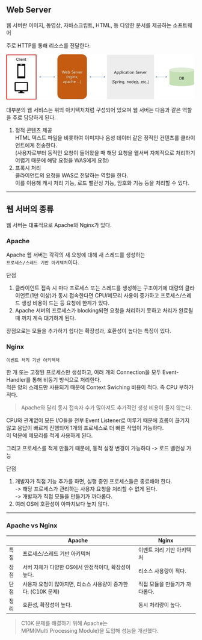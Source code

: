 ## Web Server

웹 서버란 이미지, 동영상, 자바스크립트, HTML, 등 다양한 문서를 제공하는 소프트웨어

주로 HTTP를 통해 리소스를 전달한다.

<img src="../../../img/Network_55.png" width="500">

대부분의 웹 서비스는 위의 아키텍처처럼 구성되어 있으며 웹 서버는 다음과 같은 역할을 주로 담당하게 된다.

1. 정적 콘텐츠 제공  
    HTML 텍스트 파일을 비롯하여 이미지나 음성 데이터 같은 정적인 컨텐츠를 클라이언트에게 전송한다.  
   (사용자로부터 동적인 요청이 들어왔을 때 해당 요청을 웹서버 자체적으로 처리하기 어렵기 때문에 해당 요청을 WAS에게 요청)
2. 프록시 처리  
   클라이언트의 요청을 WAS로 전달하는 역할을 한다.  
   이를 이용해 캐시 처리 기능, 로드 밸런싱 기능, 암호화 기능 등을 처리할 수 있다.

---

## 웹 서버의 종류

웹 서버는 대표적으로 Apache와 Nginx가 있다.

### Apache

Apache 웹 서버는 각각의 새 요청에 대해 새 스레드를 생성하는  
`프로세스/스레드 기반 아키텍처`이다.

단점
1. 클라이언트 접속 시 마다 프로세스 또는 스레드를 생성하는 구조이기에 대량의 클라이언트(1만 이상)가 동시 접속한다면 CPU/메모리 사용이 증가하고 프로세스/스레드 생성 비용이 드는 등 요청에 한계가 있다.
2. Apache 서버의 프로세스가 blocking되면 요청을 처리하기 못하고 처리가 완료될 때 까지 계속 대기하게 된다.

장점으로는 모듈을 추가하기 쉽다는 확장성과, 호환성이 높다는 특징이 있다.

### Nginx

`이벤트 처리 기반 아키텍처`

한 개 또는 고정된 프로세스만 생성하고, 여러 개의 Connection을 모두 Event-Handler를 통해 비동기 방식으로 처리한다.  
적은 양의 스레드만 사용되기 때문에 Context Swiching 비용이 적다. 즉 CPU 부하가 적다.

> Apache와 달리 동시 접속자 수가 많아져도 추가적인 생성 비용이 들지 않는다.

CPU와 관계없이 모든 I/O들을 전부 Event Listener로 미루기 때문에 흐름이 끊기지 않고 응답이 빠르게 진행되어 1개의 프로세스로 더 빠른 작업이 가능하다.  
이 덕분에 메모리를 적게 사용하게 된다.

그리고 프로세스를 적게 만들기 때문에, 동적 설정 변경이 가능하다 -> 로드 밸런싱 가능

단점  
1. 개발자가 직접 기능 추가를 하면, 실행 중인 프로세스들은 종료해야 한다.  
   -> 해당 프로세스가 관리하는 사용자 요청을 처리할 수 없게 된다.  
   -> 개발자가 직접 모듈을 만들기가 까다롭다.
2. 여러 OS에 호환성이 아파치보다 높지 않다.

---

### Apache vs Nginx

|    | Apache                                 | Nginx             |
|----|----------------------------------------|-------------------|
| 특징 | 프로세스/스레드 기반 아키텍처                       | 이벤트 처리 기반 아키텍처    |
| 장점 | 서버 자체가 다양한 OS에서 안정적이다, 확장성이 높다.        | 리소스 사용량이 적다.      |
| 단점 | 사용자 요청이 많아지면, 리소스 사용량이 증가한다. (C10K 문제) | 직접 모듈을 만들기가 까다롭다. |
| 정리 | 호환성, 확장성이 높다.                          | 동시 처리량이 높다.       |

> C10K 문제를 해결하기 위해 Apache는  
> MPM(Multi Processing Module)을 도입해 성능을 개선했다.
